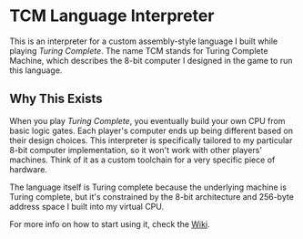 # TCM Language Interpreter

This is an interpreter for a custom assembly-style language I built while playing *Turing Complete*. The name TCM stands for Turing Complete Machine, which describes the 8-bit computer I designed in the game to run this language.

## Why This Exists

When you play *Turing Complete*, you eventually build your own CPU from basic logic gates. Each player's computer ends up being different based on their design choices. This interpreter is specifically tailored to my particular 8-bit computer implementation, so it won't work with other players' machines. Think of it as a custom toolchain for a very specific piece of hardware.

The language itself is Turing complete because the underlying machine is Turing complete, but it's constrained by the 8-bit architecture and 256-byte address space I built into my virtual CPU.

For more info on how to start using it, check the [Wiki](https://github.com/lucastozo/tcmLanguage/wiki).

